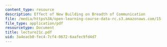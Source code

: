 ```yaml
---
content_type: resource
description: Effect of New Building on Breadth of Communication
file: /media/https%3A/open-learning-course-data-rc.s3.amazonaws.com/15-310-managerial-psychology-laboratory-spring-2003/3a4eacb0fec47cf406726aafec9fd4d7_lecture21c.pdf
file_type: application/pdf
resourcetype: Document
title: lecture21c.pdf
uid: 3a4eacb0-fec4-7cf4-0672-6aafec9fd4d7
---
```

